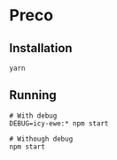 # Preco

## Installation
```shell
yarn
```

## Running
```shell
# With debug
DEBUG=icy-ewe:* npm start

# Withough debug
npm start
```
